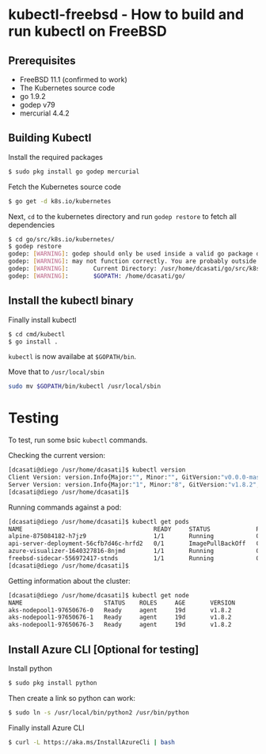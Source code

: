 # kubectl-freebsd - How to build and run kubectl on FreeBSD

## Prerequisites
* FreeBSD 11.1 (confirmed to work)
* The Kubernetes source code
* go 1.9.2
* godep v79
* mercurial 4.4.2

## Building Kubectl
Install the required packages

```bash
$ sudo pkg install go godep mercurial
```

Fetch the Kubernetes source code

```bash
$ go get -d k8s.io/kubernetes
```

Next, `cd` to the kubernetes directory and run `godep restore` to fetch all dependencies
```bash
$ cd go/src/k8s.io/kubernetes/
$ godep restore
godep: [WARNING]: godep should only be used inside a valid go package directory and
godep: [WARNING]: may not function correctly. You are probably outside of your $GOPATH.
godep: [WARNING]:       Current Directory: /usr/home/dcasati/go/src/k8s.io/kubernetes
godep: [WARNING]:       $GOPATH: /home/dcasati/go/
```
## Install the kubectl binary
Finally install kubectl

```bash
$ cd cmd/kubectl
$ go install .
```
`kubectl` is now availabe at `$GOPATH/bin`.

Move that to `/usr/local/sbin`

```bash
sudo mv $GOPATH/bin/kubectl /usr/local/sbin
```
# Testing

To test, run some bsic `kubectl` commands.

Checking the current version:

```bash
[dcasati@diego /usr/home/dcasati]$ kubectl version
Client Version: version.Info{Major:"", Minor:"", GitVersion:"v0.0.0-master+$Format:%h$", GitCommit:"$Format:%H$", GitTreeState:"", BuildDate:"1970-01-01T00:00:00Z", GoVersion:"go1.9.2", Compiler:"gc", Platform:"freebsd/amd64"}
Server Version: version.Info{Major:"1", Minor:"8", GitVersion:"v1.8.2", GitCommit:"bdaeafa71f6c7c04636251031f93464384d54963", GitTreeState:"clean", BuildDate:"2017-10-24T19:38:10Z", GoVersion:"go1.8.3", Compiler:"gc", Platform:"linux/amd64"}
[dcasati@diego /usr/home/dcasati]$
```

Running commands against a pod:

```bash
[dcasati@diego /usr/home/dcasati]$ kubectl get pods
NAME                                     READY     STATUS             RESTARTS   AGE
alpine-875084182-h7jz9                   1/1       Running            0          19d
api-server-deployment-56cfb7d46c-hrfd2   0/1       ImagePullBackOff   0          5d
azure-visualizer-1640327816-8njmd        1/1       Running            0          19d
freebsd-sidecar-556972417-stnds          1/1       Running            0          19d
[dcasati@diego /usr/home/dcasati]$
```
Getting information about the cluster:

```bash
[dcasati@diego /usr/home/dcasati]$ kubectl get node
NAME                       STATUS    ROLES     AGE       VERSION
aks-nodepool1-97650676-0   Ready     agent     19d       v1.8.2
aks-nodepool1-97650676-1   Ready     agent     19d       v1.8.2
aks-nodepool1-97650676-3   Ready     agent     19d       v1.8.2
```

## Install Azure CLI [Optional for testing]

Install python

```bash
$ sudo pkg install python
```

Then create a link so python can work:
```bash
$ sudo ln -s /usr/local/bin/python2 /usr/bin/python
```
Finally install Azure CLI

```bash
$ curl -L https://aka.ms/InstallAzureCli | bash
```

